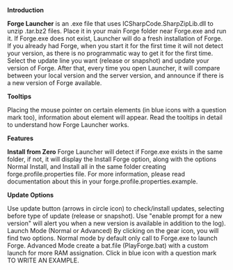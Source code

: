 **Introduction**

**Forge Launcher** is an .exe file that uses ICSharpCode.SharpZipLib.dll to unzip .tar.bz2 files. Place it in your main Forge folder near Forge.exe and run it. If Forge.exe does not exist, Launcher will do a fresh installation of Forge. If you already had Forge, when you start it for the first time it will not detect your version, as there is no programmatic way to get it for the first time. Select the update line you want (release or snapshot) and update your version of Forge. After that, every time you open Launcher, it will compare between your local version and the server version, and announce if there is a new version of Forge available.

**Tooltips**

Placing the mouse pointer on certain elements (in blue icons with a question mark too), information about element will appear. Read the tooltips in detail to understand how Forge Launcher works.

**Features**

**Install from Zero**
Forge Launcher will detect if Forge.exe exists in the same folder, if not, it will display the Install Forge option, along with the options Normal Install, and Install all in the same folder creating forge.profile.properties file. For more information, please read documentation about this in your forge.profile.properties.example.

**Update Options**

Use update button (arrows in circle icon) to check/install updates, selecting before type of update (release or snapshot). Use "enable prompt for a new version" will alert you when a new version is available in addition to the log).
Launch Mode (Normal or Advanced)
By clicking on the gear icon, you will find two options. Normal mode by default only call to Forge.exe to launch Forge. Advanced Mode create a bat.file (PlayForge.bat) with a custom launch for more RAM assignation. Click in blue icon with a question mark TO WRITE AN EXAMPLE.
